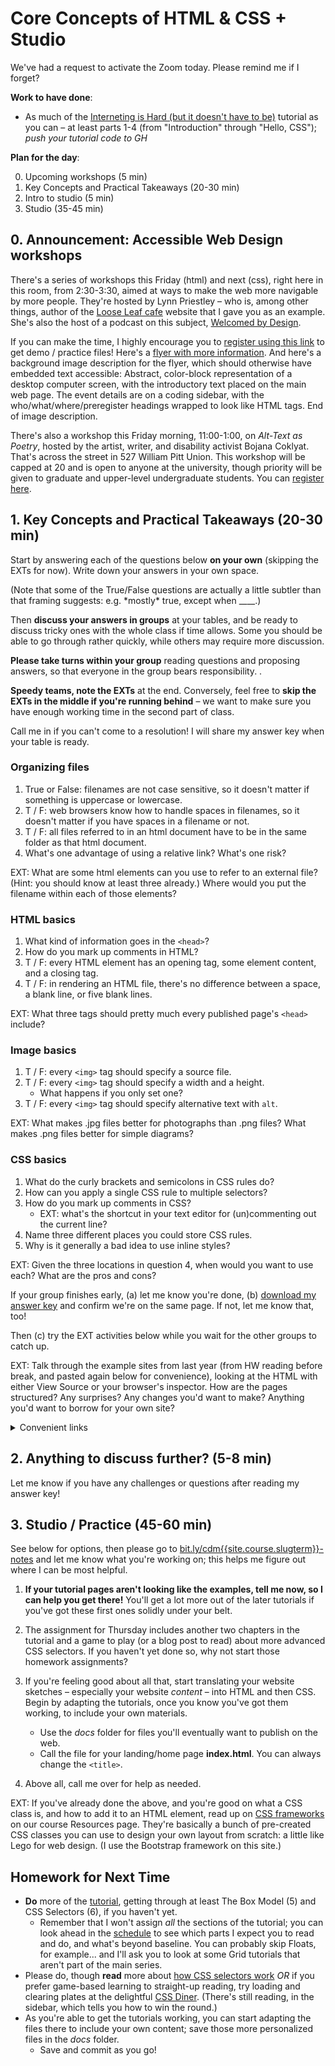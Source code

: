 
# Core Concepts of HTML & CSS + Studio

<div class="alert alert-warning">We've had a request to activate the Zoom today. Please remind me if I forget?</div>

**Work to have done**:
* As much of the [Interneting is Hard (but it doesn't have to be)](https://internetingishard.com/html-and-css/) tutorial as you can – at least parts 1-4 (from "Introduction" through "Hello, CSS"); _push your tutorial code to GH_

**Plan for the day**:

0. Upcoming workshops (5 min)
1. Key Concepts and Practical Takeaways (20-30 min)
2. Intro to studio (5 min)
3. Studio (35-45 min)

## 0. Announcement: Accessible Web Design workshops 

There's a series of workshops this Friday (html) and next (css), right here in this room, from 2:30-3:30, aimed at ways to make the web more navigable by more people. They're hosted by Lynn Priestley – who is, among other things, author of the [Loose Leaf cafe](https://cap-alt-delete.github.io/website-portfolio-2021spring/) website that I gave you as an example. She's also the host of a podcast on this subject, [Welcomed by Design](https://open.spotify.com/show/2fiqvtqdyyZfpGATtPLpgl?si=8582cbb529574d53). 

If you can make the time, I highly encourage you to [register using this link](https://docs.google.com/forms/d/e/1FAIpQLSfPzuLPbCkRQ7k4--R8Ti7zkM1zzLP-jlZ7MwQIShlyeiU6Kw/viewform) to get demo / practice files! Here's a [flyer with more information](../uploads/AccessibleWebWorkshops.pdf). <span class="sr-only">And here's a background image description for the flyer, which should otherwise have embedded text accessible: Abstract, color-block representation of a desktop computer screen, with the introductory text placed on the main web page. The event details are on a coding sidebar, with the who/what/where/preregister headings wrapped to look like HTML tags. End of image description.</span>


There's also a workshop this Friday morning, 11:00-1:00, on _Alt-Text as Poetry_, hosted by the artist, writer, and disability activist Bojana Coklyat. That's across the street in 527 William Pitt Union. This workshop will be capped at 20 and is open to anyone at the university, though priority will be given to graduate and upper-level undergraduate students. You can [register here](https://pitt.co1.qualtrics.com/jfe/form/SV_6znqFaKfKQgazem).



## 1. Key Concepts and Practical Takeaways (20-30 min) <!-- so for a 1:00 start, aim to be done by 3:25 -->
<div class="alert alert-success">
<p>Start by answering each of the questions below <strong>on your own</strong> (skipping the EXTs for now). Write down your answers in your own space.</p>
</div>
<p>(Note that some of the True/False questions are actually a little subtler than that framing suggests: e.g. *mostly* true, except when ____.)</p>


Then **discuss your answers in groups** at your tables, and be ready to discuss tricky ones with the whole class if time allows. Some you should be able to go through rather quickly, while others may require more discussion. 

<div class="alert alert-success">
<strong>Please take turns within your group</strong> reading questions and proposing answers, so that everyone in the group bears responsibility. <!--Also, to help me keep track of where everyone's up to, <strong>please take notes in the <a href="http://bit.ly/cdm{{site.course.slugterm}}-notes">shared google doc</a></strong> -->.
</div>

**Speedy teams, note the EXTs** at the end. Conversely, feel free to **skip the EXTs in the middle if you're running behind** – we want to make sure you have enough working time in the second part of class.

Call me in if you can't come to a resolution! I will share my answer key when your table is ready.

<!-- <div class="alert alert-warning">
To get async credit for this portion of the class, please answer these questions in your own space (i.e. not in the gdoc) and send your answers my way.

You'll also want to do the generative exercise a bit further down!
</div> -->


### Organizing files

1. True or False: filenames are not case sensitive, so it doesn't matter if something is uppercase or lowercase.
2. T / F: web browsers know how to handle spaces in filenames, so it doesn't matter if you have spaces in a filename or not.
3. T / F: all files referred to in an html document have to be in the same folder as that html document.
4. What's one advantage of using a relative link? <!-- easier to change folder names / servers --> What's one risk? <!-- link could break, especially if you shift folder nesting levels -->

EXT: What are some html elements can you use to refer to an external file? (Hint: you should know at least three already.) Where would you put the filename within each of those elements? <!-- <a href="">, <img src="">, <link href=""> -->


### HTML basics
1. What kind of information goes in the `<head>`?
2. How do you mark up comments in HTML?
3. T / F: every HTML element has an opening tag, some element content, and a closing tag.
4. T / F: in rendering an HTML file, there's no difference between a space, a blank line, or five blank lines.

EXT: What three tags should pretty much every published page's `<head>` include? <!-- <title>, <meta charset='UTF-8'/> (or whatever actual charset makes sense), <link rel="stylesheet"> -->

### Image basics
1. T / F: every `<img>` tag should specify a source file.
2. T / F: every `<img>` tag should specify a width and a height.
    - What happens if you only set one?
3. T / F: every `<img>` tag should specify alternative text with `alt`.

EXT: What makes .jpg files better for photographs than .png files? What makes .png files better for simple diagrams?

### CSS basics
1. What do the curly brackets and semicolons in CSS rules do?
2. How can you apply a single CSS rule to multiple selectors?  
3. How do you mark up comments in CSS?
    - EXT: what's the shortcut in your text editor for (un)commenting out the current line?
4. Name three different places you could store CSS rules. <!-- external stylesheet, page-specific <style> in the <head>, inline style in the attributes of an html element -->
5. Why is it generally a bad idea to use inline styles?

EXT: Given the three locations in question 4, when would you want to use each? What are the pros and cons?



<div class="alert alert-info">
<p>If your group finishes early, (a) let me know you're done, (b) <a href="uploads">download my answer key</a> and confirm we're on the same page. If not, let me know that, too!</p>

<p>Then (c) try the EXT activities below while you wait for the other groups to catch up.</p>
</div>



<!-- EXT 1: Flip through these <a href="http://designbeep.com/2012/05/17/33-great-examples-of-web-design-sketches/">example web-design sketches</a>. What design patterns do you notice? What drawing conventions? -->


EXT: Talk through the example sites from last year (from HW reading before break, and pasted again below for convenience), looking at the HTML with either View Source or your browser's inspector. How are the pages structured? Any surprises? Any changes you'd want to make? Anything you'd want to borrow for your own site?
<details><summary>Convenient links</summary>
<ul><li> <a href="https://fatemaquaid987.github.io/website/index.html">Fatema Quaid</a>, by Fatema Quaid</li>
<li><a href="https://cmgo412.github.io/website-portfolio-2021spring/">Hi, I'm Caela</a>, by Caela Go</li>
<li><a href="https://cap-alt-delete.github.io/website-portfolio-2021spring/">Loose Leaf</a>, by Lynn Priestley</li>
<li><a href="https://shreyababu.github.io/website-portfolio-2020fall">The Rwandan Genocide: 100 Days of Silence</a>, by Shreya Babu</li>
</ul>
</details>

## 2. Anything to discuss further? (5-8 min) <!-- for a 1:00 start, you have to move on no later than 1:35. So aim to start discussion no later than 1:20... 1:15 would be better -->

Let me know if you have any challenges or questions after reading my answer key!


## 3. Studio / Practice (45-60 min) <!-- for a 1:00 start, you have to get here by 1:25, ending by 1:35 -->

<div class="alert alert-success">See below for options, then please go to <a href="https://bit.ly/cdm{{site.course.slugterm}}-notes#heading=h.hiw73w6fl2zt">bit.ly/cdm{{site.course.slugterm}}-notes</a> and let me know what you're working on; this helps me figure out where I can be most helpful.</div>

1. **If your tutorial pages aren't looking like the examples, tell me now, so I can help you get there!** You'll get a lot more out of the later tutorials if you've got these first ones solidly under your belt.

2. The assignment for Thursday includes another two chapters in the tutorial and a game to play (or a blog post to read) about more advanced CSS selectors. If you haven't yet done so, why not start those homework assignments?

3. If you're feeling good about all that, start translating your website sketches – especially your website *content* – into HTML and then CSS. Begin by adapting the tutorials, once you know you've got them working, to include your own materials.
    - Use the _docs_ folder for files you'll eventually want to publish on the web.
    - Call the file for your landing/home page **index.html**. You can always change the `<title>`.

4. Above all, call me over for help as needed.

EXT: If you've already done the above, and you're good on what a CSS class is, and how to add it to an HTML element, read up on [CSS frameworks]({{site.github_url}}/resources#frameworks) on our course Resources page. They're basically a bunch of pre-created CSS classes you can use to design your own layout from scratch: a little like Lego for web design. (I use the Bootstrap framework on this site.)


## Homework for Next Time

* **Do** more of the [tutorial](https://internetingishard.com/html-and-css/), getting through at least The Box Model (5) and CSS Selectors (6), if you haven't yet.
  - Remember that I won't assign *all* the sections of the tutorial; you can look ahead in the [schedule]({{site.github_url}}/schedule#unit-4) to see which parts I expect you to read and do, and what's beyond baseline. You can probably skip Floats, for example... and I'll ask you to look at some Grid tutorials that aren't part of the main series.
* Please do, though **read** more about [how CSS selectors work](https://css-tricks.com/how-css-selectors-work/) *OR* if you prefer game-based learning to straight-up reading, try loading and clearing plates at the delightful [CSS Diner](https://flukeout.github.io/). (There's still reading, in the sidebar, which tells you how to win the round.)
* As you're able to get the tutorials working, you can start adapting the files there to include your own content; save those more personalized files in the _docs_ folder.
  - Save and commit as you go!

<!-- * **View** screencast on using <nav><ul><li></a> and CSS to remove bullets ... and to resize the <a> directly using padding. Point out that this is a direct application of the Box Model. -->